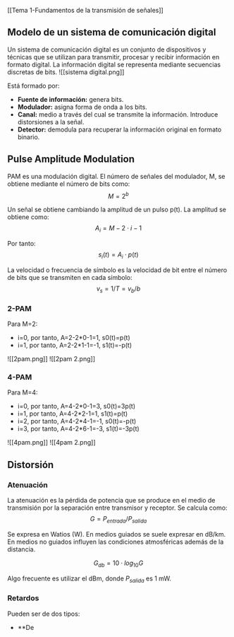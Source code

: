 [[Tema 1-Fundamentos de la transmisión de señales]]

## Modelo de un sistema de comunicación digital
Un sistema de comunicación digital es un conjunto de dispositivos y técnicas que se utilizan para transmitir, procesar y recibir información en formato digital. La información digital se representa mediante secuencias discretas de bits.
![[sistema digital.png]]

Está formado por:
+ **Fuente de información:** genera bits.
+ **Modulador:** asigna forma de onda a los bits.
+ **Canal:** medio a través del cual se transmite la información. Introduce distorsiones a la señal.
+ **Detector:** demodula para recuperar la información original en formato binario.

## Pulse Amplitude Modulation
PAM es una modulación digital. El número de señales del modulador, M, se obtiene mediante el número de bits como:
$$M=2^b$$

Un señal se obtiene cambiando la amplitud de un pulso p(t). La amplitud se obtiene como:
$$A_{i}=M-2 \cdot i -1$$

Por tanto:
$$s_i(t) = A_{i} \cdot p(t)$$

La velocidad o frecuencia de símbolo es la velocidad de bit entre el número de bits que se transmiten en cada símbolo:
$$v_s=1/T=v_b/b$$

### 2-PAM
Para M=2:

+ i=0, por tanto, A=2-2\*0-1=1, s0(t)=p(t)
+ i=1, por tanto, A=2-2\*1-1=-1, s1(t)=-p(t)

![[2pam.png]]
![[2pam 2.png]]

### 4-PAM
Para M=4:

+ i=0, por tanto, A=4-2\*0-1=3, s0(t)=3p(t)
+ i=1, por tanto, A=4-2\*2-1=1, s1(t)=p(t)
+ i=2, por tanto, A=4-2\*4-1=-1, s0(t)=-p(t)
+ i=3, por tanto, A=4-2\*6-1=-3, s1(t)=-3p(t)

![[4pam.png]]
![[4pam 2.png]]

## Distorsión
### Atenuación
La atenuación es la pérdida de potencia que se produce en el medio de transmisión por la separación entre transmisor y receptor. Se calcula como:
$$G=P_{entrada}/P_{salida}$$

Se expresa en Watios (W). En medios guiados se suele expresar en dB/km. En medios no guiados influyen las condiciones atmosféricas además de la distancia.

$$G_{db}=10 \cdot log_{10}G$$

Algo frecuente es utilizar el dBm, donde $P_{salida}$ es 1 mW.

### Retardos
Pueden ser de dos tipos:
+ **De
